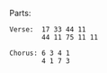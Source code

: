 Parts:

    Verse:  17 33 44 11
            44 11 75 11 11

    Chorus: 6 3 4 1
            4 1 7 3

